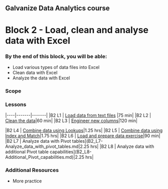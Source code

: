 ## Galvanize Data Analytics course
# Block 2 - Load, clean and analyse data with Excel

### By the end of this block, you will be able:

* Load various types of data files into Excel
* Clean data with Excel
* Analyze the data with Excel 

### Scope 


### Lessons

|----|-------|-------|
|B2 L1 | [Load data from text files](B2_L1-Load_data_from_text_files.md) |75 min|
|B2 L2 | [Clean the data](B2_L2-Clean_the_data.md)|60 min|
|B2 L3 | [Engineer new columns](B2_L3-Engineer_new_columns.md)|120 min|

|B2 L4 | [Combine data using Lookups](B2_L4-Combine_data_using_Lookups.md)|1.25 hrs|
|B2 L5 | [Combine data using Index and Match](B2_L5-Combine_data_using_Index_Match.md)|1.75 hrs|
|B2 L6 | [Load and prepare data exercise](B2_L6-Load_prepare_data_exercise.md)|90 min|
|B2 L7 | Analyze data with Pivot tables](B2_L7-Analyze_data_with_pivot_tables.md|2.25 hrs|
|B2 L8 | Analyze data with additional Pivot table capabilities](B2_L8-Additional_Pivot_capabilities.md)|2.25 hrs|

### Additional Resources

* More practice
